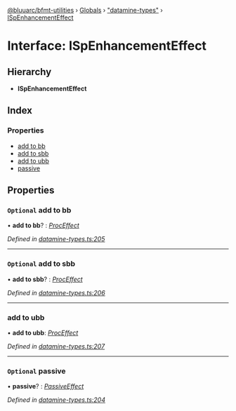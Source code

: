 [@bluuarc/bfmt-utilities](../README.md) › [Globals](../globals.md) › ["datamine-types"](../modules/_datamine_types_.md) › [ISpEnhancementEffect](_datamine_types_.ispenhancementeffect.md)

# Interface: ISpEnhancementEffect

## Hierarchy

* **ISpEnhancementEffect**

## Index

### Properties

* [add to bb](_datamine_types_.ispenhancementeffect.md#optional-add-to-bb)
* [add to sbb](_datamine_types_.ispenhancementeffect.md#optional-add-to-sbb)
* [add to ubb](_datamine_types_.ispenhancementeffect.md#add-to-ubb)
* [passive](_datamine_types_.ispenhancementeffect.md#optional-passive)

## Properties

### `Optional` add to bb

• **add to bb**? : *[ProcEffect](../modules/_datamine_types_.md#proceffect)*

*Defined in [datamine-types.ts:205](https://github.com/BluuArc/bfmt-utilities/blob/1f753a7/src/datamine-types.ts#L205)*

___

### `Optional` add to sbb

• **add to sbb**? : *[ProcEffect](../modules/_datamine_types_.md#proceffect)*

*Defined in [datamine-types.ts:206](https://github.com/BluuArc/bfmt-utilities/blob/1f753a7/src/datamine-types.ts#L206)*

___

###  add to ubb

• **add to ubb**: *[ProcEffect](../modules/_datamine_types_.md#proceffect)*

*Defined in [datamine-types.ts:207](https://github.com/BluuArc/bfmt-utilities/blob/1f753a7/src/datamine-types.ts#L207)*

___

### `Optional` passive

• **passive**? : *[PassiveEffect](../modules/_datamine_types_.md#passiveeffect)*

*Defined in [datamine-types.ts:204](https://github.com/BluuArc/bfmt-utilities/blob/1f753a7/src/datamine-types.ts#L204)*
